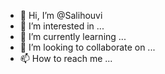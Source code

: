 - 👋 Hi, I’m @Salihouvi
- 👀 I’m interested in ...
- 🌱 I’m currently learning ...
- 💞️ I’m looking to collaborate on ...
- 📫 How to reach me ...

<!---
Salihouvi/Salihouvi is a ✨ special ✨ repository because its `README.md` (this file) appears on your GitHub profile.
You can click the Preview link to take a look at your changes.
--->
